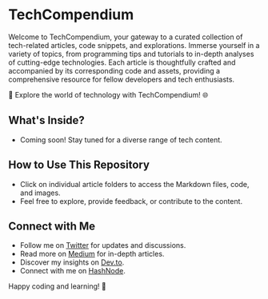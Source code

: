 # TechCompendium

Welcome to TechCompendium, your gateway to a curated collection of tech-related articles, code snippets, and explorations. Immerse yourself in a variety of topics, from programming tips and tutorials to in-depth analyses of cutting-edge technologies. Each article is thoughtfully crafted and accompanied by its corresponding code and assets, providing a comprehensive resource for fellow developers and tech enthusiasts.

🚀 Explore the world of technology with TechCompendium! 🌐

## What's Inside?

-   Coming soon! Stay tuned for a diverse range of tech content.

## How to Use This Repository

-   Click on individual article folders to access the Markdown files, code, and images.
-   Feel free to explore, provide feedback, or contribute to the content.

## Connect with Me

-   Follow me on [Twitter](https://twitter.com/0xDeerah) for updates and discussions.
-   Read more on [Medium](https://0xdeerah.medium.com) for in-depth articles.
-   Discover my insights on [Dev.to](https://dev.to/0xdeerah).
-   Connect with me on [HashNode](https://hashnode.com/@0xDeerah).

Happy coding and learning! 🚀

